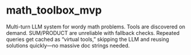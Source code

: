 # math_toolbox_mvp
Multi-turn LLM system for wordy math problems. Tools are discovered on demand. SUM/PRODUCT are unreliable with fallback checks. Repeated queries get cached as “virtual tools,” skipping the LLM and reusing solutions quickly—no massive doc strings needed.
